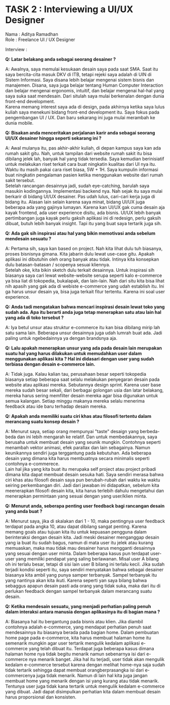 
# TASK 2 : Interviewing a UI/UX Designer

Nama : Aditya Ramadhan\
Role : Freelance UI / UX Designer

Interview :

<p style="text-align: justify">

**Q: Latar belakang anda sebagai seorang desainer ?**

A: Awalnya, saya memulai kesukaan desain saya pada saat SMA. Saat itu saya bercita-cita masuk DKV di ITB, tetapi rejeki saya adalah di UIN di Sistem Informasi. Saya disana lebih belajar mengenai sistem bisnis dan manajemen. Disana, saya juga belajar tentang Human Computer Interaction dan belajar mengenai ergonomis, intuitif, dan belajar mengenai hal-hal yang saya suka saat mendesain. Dari situlah saya mulai berkenalan dengan dunia front-end development.\
Karena memang interest saya ada di design, pada akhirnya ketika saya lulus kuliah saya menekuni bidang front-end development itu. Saya fokus pada pengembangan UI / UX. Dan baru sekarang ini juga mulai merambah ke dunia mobile.

**Q: Bisakan anda menceritakan perjalanan karir anda sebagai seorang UI/UX desainer hingga seperti sekarang ini ?**

A: Awal mulanya itu, pas akhir-akhir kuliah, di depan kampus saya kan ada rumah sakit gitu. Nah, untuk tampilan dari website rumah sakit itu bisa dibilang jelek lah, banyak hal yang tidak tersedia. Saya kemudian berinisiatif untuk melakukan riset terkait cara buat ningkatin kualitas dari UI nya itu. Waktu itu masih pakai cara riset biasa, 5W + 1H. Saya kumpulin informasi buat ningkatin pengalaman pasien ketika menggunakan website dari rumah sakit tersebut.\
Setelah rancangan desainnya jadi, sudah eye-catching, barulah saya masukin kodingannya. Implementasi backend nya. Nah sejak itu saya mulai berkarir di bidang UI/UX desainer. Pas udah lulus, cari-cari kerja juga di bidang itu. Alasan lain selain karena saya minat, bidang UI/UX juga beberapa ada yang gajinya lumayan. Karena kan UI/UX gak cuma desain aja kayak frontend, ada user experience disitu, ada bisnis. UI/UX lebih banyak pertimbangan juga kayak perlu gaksih aplikasi ini di redesign, perlu gaksih dibuat, butuh lebih banyak insight. Tapi itu yang buat saya tertarik juga sih. 

**Q: Ada gak sih inspirasi atau hal yang bikin memotivasi anda sebelum mendesain sesuatu ?**

A: Pertama sih, saya kan based on project. Nah kita lihat dulu tuh biasanya, proses bisnisnya gimana. Kita jabarin dulu lewat use-case gitu. Apakah aplikasi ini dibutuhin oleh orang banyak atau tidak. Intinya kita konsepkan dulu batasan-batasan / scopenya sesuai kliennya.\
Setelah oke, kita bikin sketch dulu terkait desainnya. Untuk inspirasi sih biasanya saya cari lewat website-website serupa seperti kalo e-commerce ya bisa liat di tokopedia, bukalapak, dan lain-lain. Nah dari situ kita bisa lihat nih apasih yang gak ada di webiste e-commerce yang udah establish itu. Ini ga harus unsur desain ya, bisa juga terkait fitur tertentu. Karena ini soal user experience. 

**Q: Anda tadi mengatakan bahwa mencari inspirasi desain lewat toko yang sudah ada. Apa itu berarti anda juga tetap menerapkan satu atau lain hal yang ada di toko tersebut ?**

A: Iya betul unsur atau struktur e-commerce itu kan bisa dibilang mirip lah satu sama lain. Beberapa unsur desainnya juga udah lumrah buat ada. Jadi paling untuk ngebedainnya ya dengan brandsnya aja.

**Q: Lalu apakah menerapkan unsur yang ada pada desain lain merupakan suatu hal yang harus dilakukan untuk memudahkan user dalam menggunakan aplikasi kita ? Hal ini didasari dengan user yang sudah terbiasa dengan desain e-commerce lain.**

A: Tidak juga. Kalau kalian tau, perusahaan besar seperti tokopedia biasanya setiap beberapa saat selalu melakukan penyegaran desain pada website atau aplikasi mereka. Sebutannya design sprint. Karena user base mereka sudah besar sekali, dari berbagai golongan usia dan latar belakang, mereka harus sering memfilter desain mereka agar bisa digunakan untuk semua kalangan. Setiap minggu makanya mereka selalu menerima feedback atau ide baru terhadap desain mereka.

**Q: Apakah anda memiliki suatu ciri khas atau filosofi tertentu dalam merancang suatu konsep desain ?**

A: Menurut saya, setiap orang mempunyai "taste" desaign yang berbeda-beda dan ini lebih mengarah ke relatif. Dan untuk membedakannya, saya berusaha untuk membuat desain yang seunik mungkin. Contohnya seperti menambah vektor animasi, efek parallax dan lain sebagainya. Namun keunikannya sendiri juga terggantung pada kebutuhan. Ada beberapa desain yang dimana kita harus membuatnya secara minimalis seperti contohnya e-commerece.\
Lain hal jika yang kita buat itu merupaka self project atau project pribadi dimana kita dapat membuat desain sesuka hati. Saya sendiri merasa bahwa ciri khas atau filosofi desain saya pun berubah-rubah dari waktu ke waktu seiring perkembangan diri. Jadi dari jawaban ini didapatkan, sebelum kita meenerapkan filosofi desain kita, kita harus terlebih dahulu mengetahui dan menerapkan permintaan yang sesuai dengan yang user/klien minta.

**Q: Menurut anda, seberapa penting user feedback bagi rancangan desain yang anda buat ?**

A: Menurut saya, jika di skalakan dari 1 - 10, maka pentingnya user feedback terdapat pada angka 10, atau dapat dibilang sangat penting. Karena memang goals atau tujuan kita itu untuk kepuasan pengguna dalam berinteraksi dengan desain kita. Jadi meski desainer menganggap desain yang ia buat itu sudah bagus, namun di mata user itu jelek atau kurang memuaskan, maka mau tidak mau desainer harus mengganti desainnya yang sesuai dengan user minta. Dalam beberapa kasus pun terdapat user-user yang memiliki pendapat yang saling berlawanan. Misal user A bilang oh ini terlalu besar, tetapi di sisi lain user B bilang ini terlalu kecil. Jika sudah terjadi kondisi seperti itu, saya sendiri menyatakan bahwa sebagai desainer biasanya kita ambil yang punya samper terbanyak. Sampel terbanyak itu yang nantinya akan kita ikuti. Karena seperti yan saya bilang bahwa sebaggus apapun desain pasti ada orang yang tidak suka, maka dari itu di perlukan feedback dengan sampel terbanyak dalam merancang suatu desain.

**Q: Ketika mendesain sesuatu, yang menjadi perhatian paling penuh dalam interaksi antara manusia dengan aplikasinya itu di bagian mana ?**

A: Biasanya hal itu bergantung pada bisnis atau klien. Jika diambil contohnya adalah e-commerce, yang mendapat perhatian penuh saat mendesainnya itu biasanya berada pada bagian home. Dalam pembuatan home page pada e-commerce, kita harus membuat halaman home itu semenarik mungkin agar user tertarik mengulik kedalam aplikasi e-commerce yang telah dibuat itu. Terdapat juga beberapa kasus dimana halaman home nya tidak begitu menarik namun sebenarnya isi dari e-commerce nya menarik banget. Jika hal itu terjadi, user tidak akan mengulik kedalam e-commerce tersebut karena dengan melihat home-nya saja sudah tidak tertarik sehingga dapat membuat orangberprasangka isi dari e-commercenya juga tidak menarik. Namun di lain hal kita juga jangan membuat home yang menarik dengan isi yang kurang atau tidak menarik. Tentunya user juga tidak kana tertarik untuk mengulik kedalam e-commerce yang dibuat. Jadi dapat disimpulkan perhatian kita dalam membuat desain harus proporsional dan konsisten. 
</p>

